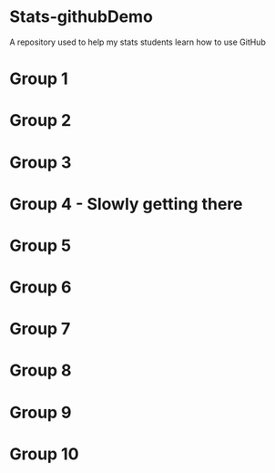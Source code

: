 # Stats-githubDemo
A repository used to help my stats students learn how to use GitHub

Group 1
===

Group 2
===

Group 3
===

Group 4 - Slowly getting there
===

Group 5
===

Group 6
===

Group 7
===

Group 8
===

Group 9
===

Group 10
===
